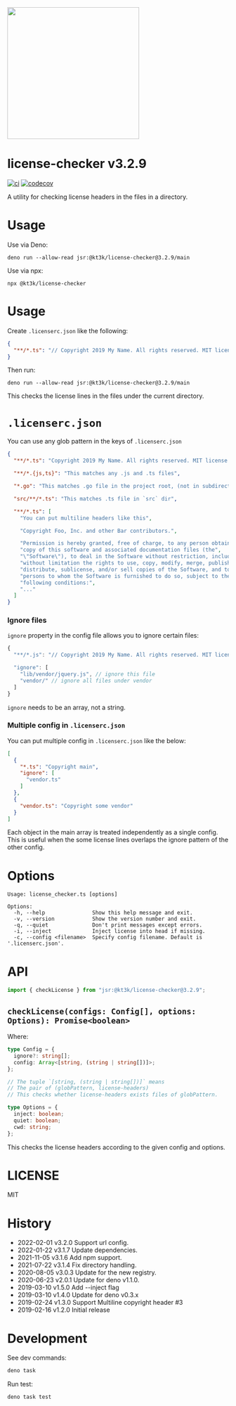 <img src="https://raw.githubusercontent.com/kt3k/license-checker/main/.github/logo.svg" width="300">

# license-checker v3.2.9

[![ci](https://github.com/kt3k/license-checker/actions/workflows/ci.yml/badge.svg)](https://github.com/kt3k/license-checker/actions/workflows/ci.yml)
[![codecov](https://codecov.io/gh/kt3k/license-checker/branch/main/graph/badge.svg?token=pbV4Qsg70v)](https://codecov.io/gh/kt3k/license-checker)

A utility for checking license headers in the files in a directory.

# Usage

Use via Deno:

```shell
deno run --allow-read jsr:@kt3k/license-checker@3.2.9/main
```

Use via npx:

```shell
npx @kt3k/license-checker
```

# Usage

Create `.licenserc.json` like the following:

```json
{
  "**/*.ts": "// Copyright 2019 My Name. All rights reserved. MIT license."
}
```

Then run:

```console
deno run --allow-read jsr:@kt3k/license-checker@3.2.9/main
```

This checks the license lines in the files under the current directory.

# `.licenserc.json`

You can use any glob pattern in the keys of `.licenserc.json`

```json
{
  "**/*.ts": "Copyright 2019 My Name. All rights reserved. MIT license.",

  "**/*.{js,ts}": "This matches any .js and .ts files",

  "*.go": "This matches .go file in the project root, (not in subdirectories)",

  "src/**/*.ts": "This matches .ts file in `src` dir",

  "**/*.ts": [
    "You can put multiline headers like this",

    "Copyright Foo, Inc. and other Bar contributors.",

    "Permission is hereby granted, free of charge, to any person obtaining a",
    "copy of this software and associated documentation files (the",
    "\"Software\"), to deal in the Software without restriction, including",
    "without limitation the rights to use, copy, modify, merge, publish,",
    "distribute, sublicense, and/or sell copies of the Software, and to permit",
    "persons to whom the Software is furnished to do so, subject to the",
    "following conditions:",
    "..."
  ]
}
```

### Ignore files

`ignore` property in the config file allows you to ignore certain files:

```js
{
  "**/*.js": "// Copyright 2019 My Name. All rights reserved. MIT license.",

  "ignore": [
    "lib/vendor/jquery.js", // ignore this file
    "vendor/" // ignore all files under vendor
  ]
}
```

`ignore` needs to be an array, not a string.

### Multiple config in `.licenserc.json`

You can put multiple config in `.licenserc.json` like the below:

```json
[
  {
    "*.ts": "Copyright main",
    "ignore": [
      "vendor.ts"
    ]
  },
  {
    "vendor.ts": "Copyright some vendor"
  }
]
```

Each object in the main array is treated independently as a single config. This
is useful when the some license lines overlaps the ignore pattern of the other
config.

# Options

```
Usage: license_checker.ts [options]

Options:
  -h, --help               Show this help message and exit.
  -v, --version            Show the version number and exit.
  -q, --quiet              Don't print messages except errors.
  -i, --inject             Inject license into head if missing.
  -c, --config <filename>  Specify config filename. Default is '.licenserc.json'.
```

# API

```ts
import { checkLicense } from "jsr:@kt3k/license-checker@3.2.9";
```

## `checkLicense(configs: Config[], options: Options): Promise<boolean>`

Where:

```ts
type Config = {
  ignore?: string[];
  config: Array<[string, (string | string[])]>;
};

// The tuple `[string, (string | string[])]` means
// The pair of (globPattern, license-headers)
// This checks whether license-headers exists files of globPattern.

type Options = {
  inject: boolean;
  quiet: boolean;
  cwd: string;
};
```

This checks the license headers according to the given config and options.

# LICENSE

MIT

# History

- 2022-02-01 v3.2.0 Support url config.
- 2022-01-22 v3.1.7 Update dependencies.
- 2021-11-05 v3.1.6 Add npm support.
- 2021-07-22 v3.1.4 Fix directory handling.
- 2020-08-05 v3.0.3 Update for the new registry.
- 2020-06-23 v2.0.1 Update for deno v1.1.0.
- 2019-03-10 v1.5.0 Add --inject flag
- 2019-03-10 v1.4.0 Update for deno v0.3.x
- 2019-02-24 v1.3.0 Support Multiline copyright header #3
- 2019-02-16 v1.2.0 Initial release

# Development

See dev commands:

```sh
deno task
```

Run test:

```sh
deno task test
```
